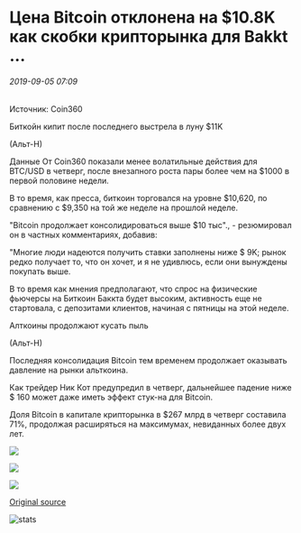 # Цена Bitcoin отклонена на $10.8K как скобки крипторынка для Bakkt ...

###### 2019-09-05 07:09

Источник: Coin360

Биткойн кипит после последнего выстрела в луну $11K

(Альт-Н)

Данные От Coin360 показали менее волатильные действия для BTC/USD в четверг, после внезапного роста пары более чем на $1000 в первой половине недели.

В то время, как пресса, биткоин торговался на уровне $10,620, по сравнению с $9,350 на той же неделе на прошлой неделе.

"Bitcoin продолжает консолидироваться выше $10 тыс"., - резюмировал он в частных комментариях, добавив:

"Многие люди надеются получить ставки заполнены ниже $ 9K; рынок редко получает то, что он хочет, и я не удивлюсь, если они вынуждены покупать выше.

В то время как мнения предполагают, что спрос на физические фьючерсы на Биткоин Баккта будет высоким, активность еще не стартовала, с депозитами клиентов, начиная с пятницы на этой неделе.

Алткоины продолжают кусать пыль

(Альт-Н)

Последняя консолидация Bitcoin тем временем продолжает оказывать давление на рынки альткоина.

Как трейдер Ник Кот предупредил в четверг, дальнейшее падение ниже $ 160 может даже иметь эффект стук-на для Bitcoin.

Доля Bitcoin в капитале крипторынка в $267 млрд в четверг составила 71%, продолжая расширяться на максимумах, невиданных более двух лет.

![](https://s3.cointelegraph.com/storage/uploads/view/ad9724cb38715bcced143320cce4b9d2.png)

![](https://s3.cointelegraph.com/storage/uploads/view/e9e1a4f48a8f97f04703ba3dff9356c7.png)

![](https://s3.cointelegraph.com/storage/uploads/view/300344ac5c0ae6bbb7f219d3567ef9e5.png)

[Original source](https://cointelegraph.com/news/bitcoin-price-rejected-at-108k-as-crypto-market-braces-for-bakkt)

![stats](https://c.statcounter.com/11760860/0/a89fa40b/1/ "stats")